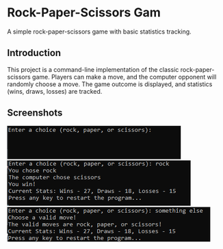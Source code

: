 # Rock-Paper-Scissors Gam

A simple rock-paper-scissors game with basic statistics tracking.

## Introduction

This project is a command-line implementation of the classic rock-paper-scissors game. Players can make a move, and the computer opponent will randomly choose a move. The game outcome is displayed, and statistics (wins, draws, losses) are tracked.

## Screenshots

![Game Screenshot 1](screenshots/screenshot1.png)
![Game Screenshot 2](screenshots/screenshot2.png)
![Game Screenshot 3](screenshots/screenshot3.png)


